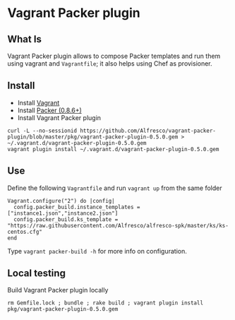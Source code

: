 # Vagrant Packer plugin

## What Is
Vagrant Packer plugin allows to compose Packer templates and run them using vagrant and `Vagrantfile`; it also helps using Chef as provisioner.

## Install
- Install [Vagrant](https://www.vagrantup.com/downloads.html)
- Install [Packer (0.8.6+)](https://www.packer.io/downloads.html)
- Install Vagrant Packer plugin
```
curl -L --no-sessionid https://github.com/Alfresco/vagrant-packer-plugin/blob/master/pkg/vagrant-packer-plugin-0.5.0.gem > ~/.vagrant.d/vagrant-packer-plugin-0.5.0.gem
vagrant plugin install ~/.vagrant.d/vagrant-packer-plugin-0.5.0.gem
```

## Use
Define the following `Vagrantfile` and run `vagrant up` from the same folder
```
Vagrant.configure("2") do |config|
  config.packer_build.instance_templates = ["instance1.json","instance2.json"]
  config.packer_build.ks_template = "https://raw.githubusercontent.com/Alfresco/alfresco-spk/master/ks/ks-centos.cfg"
end
```

Type `vagrant packer-build -h` for more info on configuration.

## Local testing
Build Vagrant Packer plugin locally
```
rm Gemfile.lock ; bundle ; rake build ; vagrant plugin install pkg/vagrant-packer-plugin-0.5.0.gem
```
